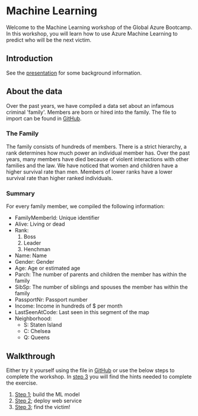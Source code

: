# Machine Learning

Welcome to the Machine Learning workshop of the Global Azure Bootcamp. In this workshop, you will learn how to use Azure Machine Learning to predict who will be the next victim.

## Introduction

See the [presentation](GABC%202018%20Machine%20Learning.pdf) for some background information.

## About the data

Over the past years, we have compiled a data set about an infamous criminal 'family'. Members are born or hired into the family. The file to import can be found in [GitHub](https://raw.githubusercontent.com/XpiritBV/GABC2018_HandsOnLabs/master/ML/TheFamily.csv).

### The Family

The family consists of hundreds of members. There is a strict hierarchy, a rank determines how much power an individual member has.
Over the past years, many members have died because of violent interactions with other families and the law. We have noticed that women and children have a higher survival rate than men. Members of lower ranks have a lower survival rate than higher ranked individuals.

### Summary

For every family member, we compiled the following information:

- FamilyMemberId: Unique identifier
- Alive: Living or dead
- Rank:    
  1. Boss
  2. Leader
  3. Henchman
- Name: Name
- Gender: Gender
- Age:    Age or estimated age
- Parch: The number of parents and children the member has within the family    
- SibSp:    The number of siblings and spouses the member has within the family
- PassportNr: Passport number
- Income: Income in hundreds of $ per month
- LastSeenAtCode: Last seen in this segment of the map
- Neighborhood: 
  - S: Staten Island 
  - C: Chelsea  
  - Q: Queens

## Walkthrough

Either try it yourself using the file in [GitHub](https://raw.githubusercontent.com/XpiritBV/GABC2018_HandsOnLabs/master/ML/TheFamily.csv) or use the below steps to complete the workshop. In [step 3](step3.md) you will find the hints needed to complete the exercise.

1. [Step 1](step1.md); build the ML model
2. [Step 2](step2.md); deploy web service
4. [Step 3](step3.md); find the victim!
